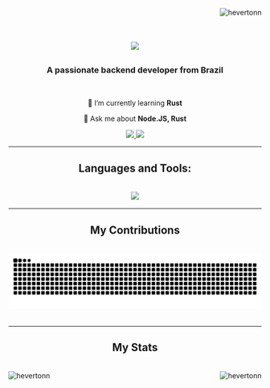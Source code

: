 <p align="right"> <img src="https://komarev.com/ghpvc/?username=hevertonn&label=Profile%20views&color=0e75b6&style=flat" alt="hevertonn" /> </p>

<h1 align="center">
  <img src="https://readme-typing-svg.demolab.com?font=JetBrains+Mono&weight=600&size=30&duration=4500&pause=1000&color=31748F&center=true&vCenter=true&random=false&width=435&lines=Hello+World!%F0%9F%91%8B;I'm+Heverton!"/>
</h1>

<div align="center">
  <h3 align="center">A passionate backend developer from Brazil</h3>
  <br/>
  
 🌱 I’m currently learning **Rust**
 
 💬 Ask me about **Node.JS, Rust**
 
</div>


<div align="center">
<a href="mailto:hb.hevertonborges@gmail.com">
  <img src="https://img.shields.io/badge/Gmail-D14836?style=for-the-badge&logo=gmail&logoColor=white" />
</a>
<a href="https://www.linkedin.com/in/heverton-borges-428088240/">
  <img src="https://img.shields.io/badge/LinkedIn-0077B5?style=for-the-badge&logo=linkedin&logoColor=white" />
</a>
</div>

<hr/>

<div align="center">
  <h2>Languages and Tools:</h2>
  <br/>
  <img src="https://skillicons.dev/icons?i=express,git,js,linux,nginx,nodejs,postgresql,redis,rust,typescript" />
</div>

<hr/>

<div align="center">
  <h2>My Contributions</h2>
  <br/>
  <img alt="snake eating my contributions" src="https://raw.githubusercontent.com/hevertonn/hevertonn/output/github-contribution-grid-snake.svg" />
  <br/><br/>
</div>

<hr/>

<div align="center">
  <h2>My Stats</h2>
  <br/>
  <img align="left" src="https://github-readme-stats.vercel.app/api?username=hevertonn&show_icons=true&locale=en&theme=rose_pine" alt="hevertonn" height="160" />
  <img align="right" src="https://github-readme-streak-stats.herokuapp.com/?user=hevertonn&theme=rose_pine" alt="hevertonn" height="160" />
</div>

